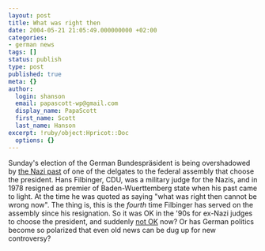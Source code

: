 ```yaml
---
layout: post
title: What was right then
date: 2004-05-21 21:05:49.000000000 +02:00
categories:
- german news
tags: []
status: publish
type: post
published: true
meta: {}
author:
  login: shanson
  email: papascott-wp@gmail.com
  display_name: PapaScott
  first_name: Scott
  last_name: Hanson
excerpt: !ruby/object:Hpricot::Doc
  options: {}
---
```

<p>Sunday's election of the German Bundespräsident is being overshadowed by <a title="BBC NEWS | Europe | Nazi row mars German leader vote" href="http://news.bbc.co.uk/2/hi/europe/3736383.stm">the Nazi past</a> of one of the delgates to the federal assembly that choose the president. Hans Filbinger, CDU, was a military judge for the Nazis, and in 1978 resigned as premier of Baden-Wuerttemberg state when his past came to light. At the time he was quoted as saying "what was right then cannot be wrong now". The thing is, this is the <em>fourth</em> time Filbinger has served on the assembly since his resignation. So it was OK in the '90s for ex-Nazi judges to choose the president, and suddenly <a title="Wenn ich Kandidat für das Amt des Bundespräsidenten wäre... [Noch'n Blogg]" href="http://lumma.de/eintrag.php?id=238">not OK</a> now? Or has German politics become so polarized that even old news can be dug up for new controversy?</p>
